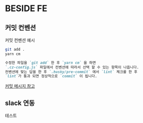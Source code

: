 # BESIDE FE


## 커밋 컨벤션

커밋 컨벤션 예시

```bash
git add .
yarn cm
```

```md
수정한 파일을 `git add` 한 후 `yarn cm` 을 하면
`.cz-config.js` 파일에서 컨벤션에 따라서 선택 할 수 있는 항목이 나옵니다.
컨벤션에 맞는 답을 한 후 `.husky/pre-commit` 에서 `lint` 체크를 한 후
`lint`가 통과 되면 정상적으로 `commit` 이 됩니다.
```

[커밋 메시지 참고](https://webruden.tistory.com/486)

## slack 연동
테스트
